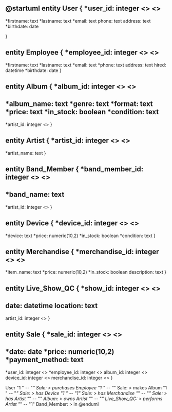 @startuml
entity User {
*user_id: integer <<generated>> <<pk>>
--
*firstname: text
*lastname: text
*email: text
phone: text
address: text
*birthdate: date

}

entity Employee {
*employee_id: integer <<generated>> <<pk>>
--
*firstname: text
*lastname: text
*email: text
*phone: text
address: text
hired: datetime
*birthdate: date
}

entity Album {
*album_id: integer <<generated>> <<pk>>
--
*album_name: text
*genre: text
*format: text
*price: text
*in_stock: boolean
*condition: text
--
*artist_id: integer <<fk>>
}

entity Artist {
*artist_id: integer <<generated>> <<pk>>
--
*artist_name: text
}

entity Band_Member {
*band_member_id: integer <<generated>> <<pk>>
--
*band_name: text
--
*artist_id: integer <<fk>>
}

entity Device {
*device_id: integer <<generated>> <<pk>>
--
*device: text
*price: numeric(10,2)
*in_stock: boolean
*condition: text
}

entity Merchandise {
*merchandise_id: integer <<generated>> <<pk>>
--
*item_name: text
*price: numeric(10,2)
*in_stock: boolean
description: text
}

entity Live_Show_QC {
*show_id: integer <<generated>> <<pk>>
--
date: datetime
location: text
--
artist_id: integer <<fk>>
}

entity Sale {
*sale_id: integer <<generated>> <<pk>>
--
*date: date
*price: numeric(10,2)
*payment_method: text
--
*user_id: integer <<fk>>
*employee_id: integer <<fk>>
album_id: integer <<fk>>
device_id: integer <<fk>>
merchandise_id: integer <<fk>>
}

User "1 " -- "*" Sale: > purchases
Employee "1 " -- "*" Sale: > makes
Album "1 " -- "*" Sale: > has
Device "1 " -- "1" Sale: > has
Merchandise "*" -- "*" Sale: > has
Artist "*" -- "*" Album: > owns
Artist "*" -- "*" Live_Show_QC: > performs
Artist "*" -- "1" Band_Member: > in
@enduml